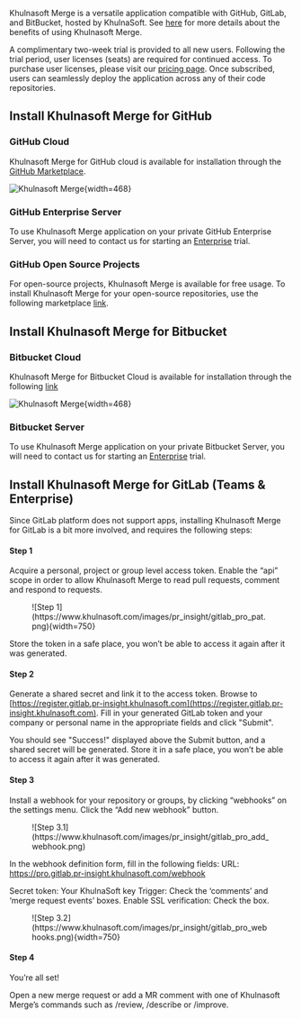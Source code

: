Khulnasoft Merge is a versatile application compatible with GitHub, GitLab, and BitBucket, hosted by KhulnaSoft.
See [here](https://pr-insight-docs.khulnasoft.com/overview/pr_insight_pro/) for more details about the benefits of using Khulnasoft Merge.

A complimentary two-week trial is provided to all new users. Following the trial period, user licenses (seats) are required for continued access.
To purchase user licenses, please visit our [pricing page](https://www.khulnasoft.com/pricing/).
Once subscribed, users can seamlessly deploy the application across any of their code repositories.

## Install Khulnasoft Merge for GitHub

### GitHub Cloud

Khulnasoft Merge for GitHub cloud is available for installation through the [GitHub Marketplace](https://github.com/apps/khulnasoft-merge-pro).

![Khulnasoft Merge](https://khulnasoft.com/images/pr_insight/pr_insight_pro_install.png){width=468}

### GitHub Enterprise Server

To use Khulnasoft Merge application on your private GitHub Enterprise Server, you will need to contact us for starting an [Enterprise](https://www.khulnasoft.com/pricing/) trial.

### GitHub Open Source Projects

For open-source projects, Khulnasoft Merge is available for free usage. To install Khulnasoft Merge for your open-source repositories, use the following marketplace [link](https://github.com/apps/khulnasoft-merge-pro-for-open-source).

## Install Khulnasoft Merge for Bitbucket

###  Bitbucket Cloud

Khulnasoft Merge for Bitbucket Cloud is available for installation through the following [link](https://bitbucket.org/site/addons/authorize?addon_key=d6df813252c37258)

![Khulnasoft Merge](https://khulnasoft.com/images/pr_insight/pr_insight_pro_bitbucket_install.png){width=468}

### Bitbucket Server

To use Khulnasoft Merge application on your private Bitbucket Server, you will need to contact us for starting an [Enterprise](https://www.khulnasoft.com/pricing/) trial.


## Install Khulnasoft Merge for GitLab (Teams & Enterprise)

Since GitLab platform does not support apps, installing Khulnasoft Merge for GitLab is a bit more involved, and requires the following steps:

#### Step 1

Acquire a personal, project or group level access token. Enable the “api” scope in order to allow Khulnasoft Merge to read pull requests, comment and respond to requests.

<figure markdown="1">
![Step 1](https://www.khulnasoft.com/images/pr_insight/gitlab_pro_pat.png){width=750}
</figure>

Store the token in a safe place, you won’t be able to access it again after it was generated.

#### Step 2

Generate a shared secret and link it to the access token. Browse to [https://register.gitlab.pr-insight.khulnasoft.com](https://register.gitlab.pr-insight.khulnasoft.com).
Fill in your generated GitLab token and your company or personal name in the appropriate fields and click "Submit".

You should see "Success!" displayed above the Submit button, and a shared secret will be generated. Store it in a safe place, you won’t be able to access it again after it was generated.

#### Step 3

Install a webhook for your repository or groups, by clicking “webhooks” on the settings menu. Click the “Add new webhook” button.

<figure markdown="1">
![Step 3.1](https://www.khulnasoft.com/images/pr_insight/gitlab_pro_add_webhook.png)
</figure>

In the webhook definition form, fill in the following fields:
URL: https://pro.gitlab.pr-insight.khulnasoft.com/webhook

Secret token: Your KhulnaSoft key
Trigger: Check the ‘comments’ and ‘merge request events’ boxes.
Enable SSL verification: Check the box.

<figure markdown="1">
![Step 3.2](https://www.khulnasoft.com/images/pr_insight/gitlab_pro_webhooks.png){width=750}
</figure>

#### Step 4

You’re all set!

Open a new merge request or add a MR comment with one of Khulnasoft Merge’s commands such as /review, /describe or /improve.
